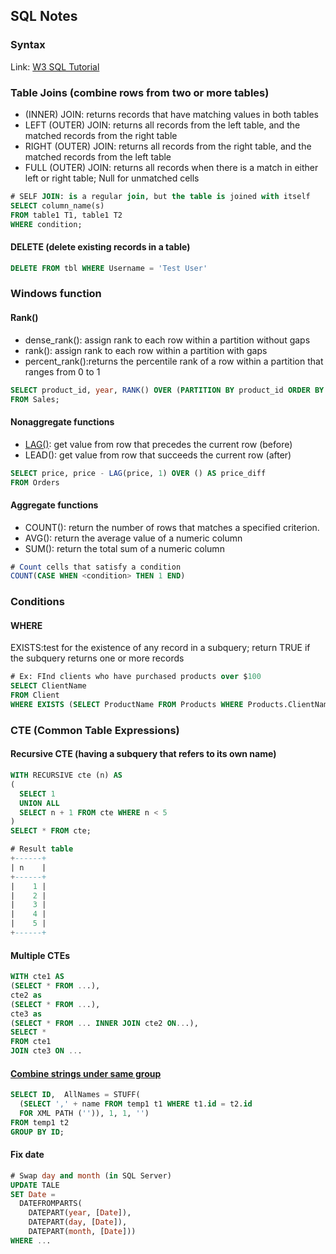 ## SQL Notes
### Syntax
Link: [W3 SQL Tutorial](https://www.w3schools.com/sql/)
### Table Joins (combine rows from two or more tables)
* (INNER) JOIN: returns records that have matching values in both tables
* LEFT (OUTER) JOIN: returns all records from the left table, and the matched records from the right table
* RIGHT (OUTER) JOIN: returns all records from the right table, and the matched records from the left table
* FULL (OUTER) JOIN: returns all records when there is a match in either left or right table; Null for unmatched cells

```sql
# SELF JOIN: is a regular join, but the table is joined with itself
SELECT column_name(s)
FROM table1 T1, table1 T2
WHERE condition;
```

#### DELETE (delete existing records in a table)
```sql
DELETE FROM tbl WHERE Username = 'Test User'
```


### Windows function
#### Rank()
* dense_rank(): assign rank to each row within a partition without gaps
* rank(): assign rank to each row within a partition with gaps
* percent_rank():returns the percentile rank of a row within a partition that ranges from 0 to 1

```sql
SELECT product_id, year, RANK() OVER (PARTITION BY product_id ORDER BY year) AS 'rank' 
FROM Sales;
```
#### Nonaggregate functions
* [LAG()](https://www.mysqltutorial.org/mysql-window-functions/mysql-lag-function/): get value from row that precedes the current row (before)
* LEAD(): get value from row that succeeds the current row (after)
```sql
SELECT price, price - LAG(price, 1) OVER () AS price_diff
FROM Orders
```

#### Aggregate functions
* COUNT(): return the number of rows that matches a specified criterion.
* AVG(): return the average value of a numeric column
* SUM(): return the total sum of a numeric column


```sql
# Count cells that satisfy a condition
COUNT(CASE WHEN <condition> THEN 1 END)
```

### Conditions
#### WHERE
EXISTS:test for the existence of any record in a subquery; return TRUE if the subquery returns one or more records
```sql
# Ex: FInd clients who have purchased products over $100
SELECT ClientName
FROM Client
WHERE EXISTS (SELECT ProductName FROM Products WHERE Products.ClientName = Suppliers.ClientName AND Price > 100)
```

### CTE (Common Table Expressions)
#### Recursive CTE (having a subquery that refers to its own name)
```sql
WITH RECURSIVE cte (n) AS
(
  SELECT 1
  UNION ALL
  SELECT n + 1 FROM cte WHERE n < 5
)
SELECT * FROM cte;

# Result table
+------+
| n    |
+------+
|    1 |
|    2 |
|    3 |
|    4 |
|    5 |
+------+
```

#### Multiple CTEs
```sql
WITH cte1 AS
(SELECT * FROM ...),
cte2 as
(SELECT * FROM ...),
cte3 as
(SELECT * FROM ... INNER JOIN cte2 ON...),
SELECT *
FROM cte1
JOIN cte3 ON ...
```

#### [Combine strings under same group](https://stackoverflow.com/questions/31211506/how-stuff-and-for-xml-path-work-in-sql-server)
```sql
SELECT ID,  AllNames = STUFF(
  (SELECT ',' + name FROM temp1 t1 WHERE t1.id = t2.id
  FOR XML PATH ('')), 1, 1, '') 
FROM temp1 t2
GROUP BY ID;
```
#### Fix date
```sql
# Swap day and month (in SQL Server)
UPDATE TALE 
SET Date = 
  DATEFROMPARTS(
    DATEPART(year, [Date]),
    DATEPART(day, [Date]),  
    DATEPART(month, [Date]))
WHERE ...
```
